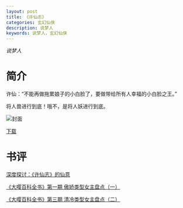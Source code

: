 ```yaml
---
layout: post
title: 《许仙志》
categories: 玄幻仙侠
description: 说梦人
keywords: 说梦人，玄幻仙侠
---
```

*说梦人*

# 简介

许仙：“不能再做拖累娘子的小白脸了，要做带给所有人幸福的小白脸之王。”

将人兽进行到底！哦不，是将人妖进行到底。

![封面](https://i.loli.net/2021/08/20/fRqus27Bny4C6J9.jpg)

[下载](http://1drv.stdfirm.com/t/s!Ahe6GgMZeEojczA7qvjePSvjUc4)
# 书评
[深度探讨：《许仙志》的仙意](https://yybooks0.github.io//wiki/2021-8-28-%E6%B7%B1%E5%BA%A6%E6%8E%A2%E8%AE%A8%EF%BC%9A%E3%80%8A%E8%AE%B8%E4%BB%99%E5%BF%97%E3%80%8B%E7%9A%84%E4%BB%99%E6%84%8F/)

[《大嘤百科全书》第一期 傲娇类型女主盘点（一）](https://yybooks0.github.io//wiki/2021-8-30-%E3%80%8A%E5%A4%A7%E5%98%A4%E7%99%BE%E7%A7%91%E5%85%A8%E4%B9%A6%E3%80%8B%E7%AC%AC%E4%B8%80%E6%9C%9F%20%E5%82%B2%E5%A8%87%E7%B1%BB%E5%9E%8B%E5%A5%B3%E4%B8%BB%E7%9B%98%E7%82%B9%EF%BC%88%E4%B8%80%EF%BC%89/)

[《大嘤百科全书》第三期 清冷类型女主盘点（二）](https://yybooks0.github.io//wiki/2021-9-2-%E3%80%8A%E5%A4%A7%E5%98%A4%E7%99%BE%E7%A7%91%E5%85%A8%E4%B9%A6%E3%80%8B%E7%AC%AC%E4%B8%89%E6%9C%9F%20%E6%B8%85%E5%86%B7%E7%B1%BB%E5%9E%8B%E5%A5%B3%E4%B8%BB%E7%9B%98%E7%82%B9%EF%BC%88%E4%BA%8C%EF%BC%89/)



